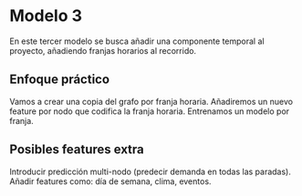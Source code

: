 # Modelo 3

En este tercer modelo se busca añadir una componente temporal al proyecto, añadiendo franjas horarios al recorrido.



## Enfoque práctico
Vamos a crear una copia del grafo por franja horaria.
Añadiremos un nuevo feature por nodo que codifica la franja horaria.
Entrenamos un modelo por franja.

## Posibles features extra
Introducir predicción multi-nodo (predecir demanda en todas las paradas).
Añadir features como: día de semana, clima, eventos.